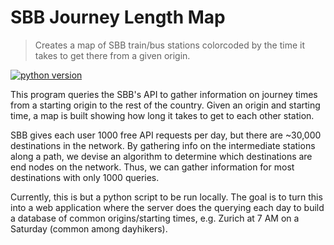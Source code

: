 # SBB Journey Length Map
> Creates a map of SBB train/bus stations colorcoded by the time it takes to get there from a given origin.

[![python version][python-image]][python-url]
<!-- ([![Build Status][travis-image]][travis-url]) 
[![Downloads Stats][npm-downloads]][npm-url]-->

This program queries the SBB's API to gather information on journey times from a starting origin to the rest of the
country. Given an origin and starting time, a map is built showing how long it takes to get to each other station.

SBB gives each user 1000 free API requests per day, but there are ~30,000 destinations in the network. 
By gathering info on the intermediate stations along a path, we devise an algorithm to determine which destinations are
end nodes on the network. Thus, we can gather information for most destinations with only 1000 queries.

Currently, this is but a python script to be run locally. The goal is to turn this into a web application where the
server does the querying each day to build a database of common origins/starting times, e.g. Zurich at 7 AM on a 
Saturday (common among dayhikers).

<!--
![](header.png)

## Installation

OS X & Linux:

```sh
npm install my-crazy-module --save
```

Windows:

```sh
edit autoexec.bat
```

## Usage example

A few motivating and useful examples of how your product can be used. Spice this up with code blocks and potentially more screenshots.

_For more examples and usage, please refer to the [Wiki][wiki]._

## Development setup

Describe how to install all development dependencies and how to run an automated test-suite of some kind. Potentially do this for multiple platforms.

```sh
make install
npm test
```

## Release History

* 0.2.1
    * CHANGE: Update docs (module code remains unchanged)
* 0.2.0
    * CHANGE: Remove `setDefaultXYZ()`
    * ADD: Add `init()`
* 0.1.1
    * FIX: Crash when calling `baz()` (Thanks @GenerousContributorName!)
* 0.1.0
    * The first proper release
    * CHANGE: Rename `foo()` to `bar()`
* 0.0.1
    * Work in progress

## Meta

Your Name – [@YourTwitter](https://twitter.com/dbader_org) – YourEmail@example.com

Distributed under the XYZ license. See ``LICENSE`` for more information.

[https://github.com/yourname/github-link](https://github.com/dbader/)

## Contributing

1. Fork it (<https://github.com/yourname/yourproject/fork>)
2. Create your feature branch (`git checkout -b feature/fooBar`)
3. Commit your changes (`git commit -am 'Add some fooBar'`)
4. Push to the branch (`git push origin feature/fooBar`)
5. Create a new Pull Request
-->
<!-- Markdown link & img dfn's -->
[python-image]: https://img.shields.io/badge/python-3.6-blue.svg
[python-url]: https://www.python.org/downloads/release/python-360/
[npm-downloads]: https://img.shields.io/npm/dm/datadog-metrics.svg?style=flat-square
[travis-image]: https://img.shields.io/travis/dbader/node-datadog-metrics/master.svg?style=flat-square
[travis-url]: https://travis-ci.org/dbader/node-datadog-metrics
[wiki]: https://github.com/yourname/yourproject/wiki